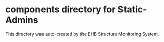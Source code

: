 # components directory for Static-Admins

This directory was auto-created by the EHB Structure Monitoring System.